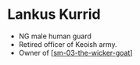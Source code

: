 # Lankus Kurrid

- NG male human guard
- Retired officer of Keoish army.
- Owner of [[sm-03-the-wicker-goat]]

[//begin]: # "Autogenerated link references for markdown compatibility"
[sm-03-the-wicker-goat]: sm-03-the-wicker-goat "The Wicker Goat"
[//end]: # "Autogenerated link references"
